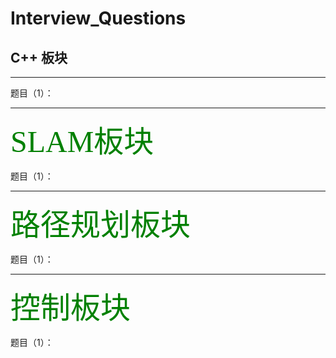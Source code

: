 # Interview_Questions
C++ 板块
------- 
***********************************************************


题目（1）：



**********************************************************
<font face="黑体" color=green size=15>SLAM板块</font>

题目（1）：




**********************************************************
<font face="黑体" color=green size=15>路径规划板块</font>


题目（1）：





**********************************************************
<font face="黑体" color=green size=15>控制板块</font>

题目（1）：


